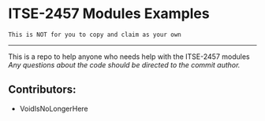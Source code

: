 # ITSE-2457 Modules Examples
`This is NOT for you to copy and claim as your own`

-----------------------

This is a repo to help anyone who needs help with the ITSE-2457 modules
*Any questions about the code should be directed to the commit author.*


## Contributors:
- VoidIsNoLongerHere

